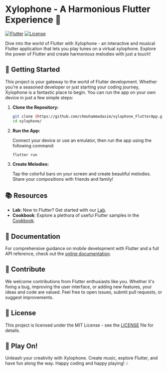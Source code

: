 # Xylophone - A Harmonious Flutter Experience 🎵

[![Flutter](https://img.shields.io/badge/Flutter-2.5-blue?style=for-the-badge&logo=flutter&logoColor=white)](https://flutter.dev/)
[![License](https://img.shields.io/badge/License-MIT-green?style=for-the-badge)](LICENSE)

Dive into the world of Flutter with Xylophone - an interactive and musical Flutter application that lets you play tunes on a virtual xylophone. Explore the power of Flutter and create harmonious melodies with just a touch!

## 🚀 Getting Started

This project is your gateway to the world of Flutter development. Whether you're a seasoned developer or just starting your coding journey, Xylophone is a fantastic place to begin. You can run the app on your own device in just a few simple steps:

1. **Clone the Repository:**

   ```bash
   git clone (https://github.com/chmuhammadasim/xylophone_FlutterApp.git)
   cd xylophone/
   ```

2. **Run the App:**

   Connect your device or use an emulator, then run the app using the following command:

   ```bash
   flutter run
   ```

3. **Create Melodies:**

   Tap the colorful bars on your screen and create beautiful melodies. Share your compositions with friends and family!

## 📚 Resources

- **Lab**: New to Flutter? Get started with our [Lab](https://flutter.dev/docs/get-started/codelab).
- **Cookbook**: Explore a plethora of useful Flutter samples in the [Cookbook](https://flutter.dev/docs/cookbook).

## 📖 Documentation

For comprehensive guidance on mobile development with Flutter and a full API reference, check out the [online documentation](https://flutter.dev/docs).

## 🤖 Contribute

We welcome contributions from Flutter enthusiasts like you. Whether it's fixing a bug, improving the user interface, or adding new features, your ideas and code are valued. Feel free to open issues, submit pull requests, or suggest improvements.

## 📝 License

This project is licensed under the MIT License - see the [LICENSE](LICENSE) file for details.

## 🎵 Play On!

Unleash your creativity with Xylophone. Create music, explore Flutter, and have fun along the way. Happy coding and happy playing! 🎶

